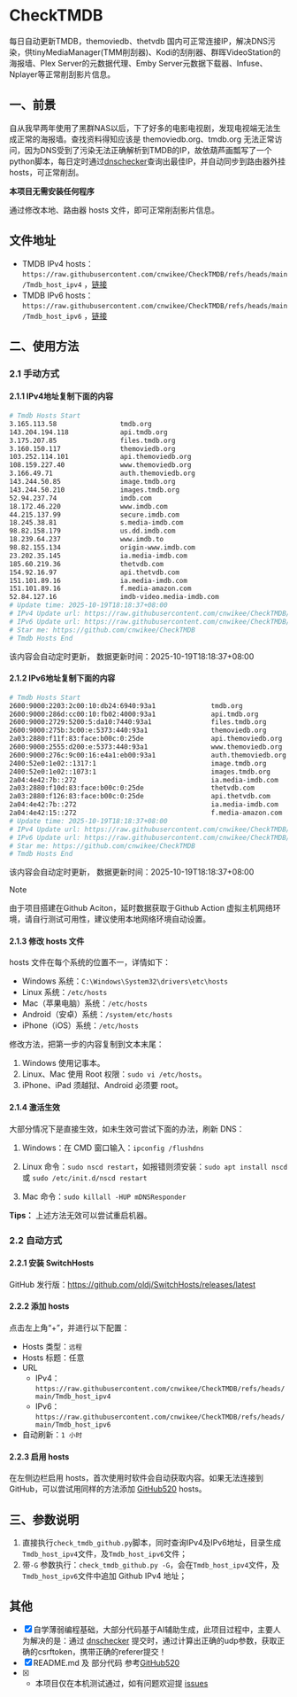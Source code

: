 # CheckTMDB

每日自动更新TMDB，themoviedb、thetvdb 国内可正常连接IP，解决DNS污染，供tinyMediaManager(TMM削刮器)、Kodi的刮削器、群晖VideoStation的海报墙、Plex Server的元数据代理、Emby Server元数据下载器、Infuse、Nplayer等正常削刮影片信息。

## 一、前景

自从我早两年使用了黑群NAS以后，下了好多的电影电视剧，发现电视端无法生成正常的海报墙。查找资料得知应该是 themoviedb.org、tmdb.org 无法正常访问，因为DNS受到了污染无法正确解析到TMDB的IP，故依葫芦画瓢写了一个python脚本，每日定时通过[dnschecker](https://dnschecker.org/)查询出最佳IP，并自动同步到路由器外挂hosts，可正常削刮。

**本项目无需安装任何程序**

通过修改本地、路由器 hosts 文件，即可正常削刮影片信息。

## 文件地址

- TMDB IPv4 hosts：`https://raw.githubusercontent.com/cnwikee/CheckTMDB/refs/heads/main/Tmdb_host_ipv4` ，[链接](https://raw.githubusercontent.com/cnwikee/CheckTMDB/refs/heads/main/Tmdb_host_ipv4)
- TMDB IPv6 hosts：`https://raw.githubusercontent.com/cnwikee/CheckTMDB/refs/heads/main/Tmdb_host_ipv6` ，[链接](https://raw.githubusercontent.com/cnwikee/CheckTMDB/refs/heads/main/Tmdb_host_ipv6)

## 二、使用方法

### 2.1 手动方式

#### 2.1.1 IPv4地址复制下面的内容

```bash
# Tmdb Hosts Start
3.165.113.58                tmdb.org
143.204.194.118             api.tmdb.org
3.175.207.85                files.tmdb.org
3.160.150.117               themoviedb.org
103.252.114.101             api.themoviedb.org
108.159.227.40              www.themoviedb.org
3.166.49.71                 auth.themoviedb.org
143.244.50.85               image.tmdb.org
143.244.50.210              images.tmdb.org
52.94.237.74                imdb.com
18.172.46.220               www.imdb.com
44.215.137.99               secure.imdb.com
18.245.38.81                s.media-imdb.com
98.82.158.179               us.dd.imdb.com
18.239.64.237               www.imdb.to
98.82.155.134               origin-www.imdb.com
23.202.35.145               ia.media-imdb.com
185.60.219.36               thetvdb.com
154.92.16.97                api.thetvdb.com
151.101.89.16               ia.media-imdb.com
151.101.89.16               f.media-amazon.com
52.84.127.16                imdb-video.media-imdb.com
# Update time: 2025-10-19T18:18:37+08:00
# IPv4 Update url: https://raw.githubusercontent.com/cnwikee/CheckTMDB/refs/heads/main/Tmdb_host_ipv4
# IPv6 Update url: https://raw.githubusercontent.com/cnwikee/CheckTMDB/refs/heads/main/Tmdb_host_ipv6
# Star me: https://github.com/cnwikee/CheckTMDB
# Tmdb Hosts End

```

该内容会自动定时更新， 数据更新时间：2025-10-19T18:18:37+08:00

#### 2.1.2 IPv6地址复制下面的内容

```bash
# Tmdb Hosts Start
2600:9000:2203:2c00:10:db24:6940:93a1              tmdb.org
2600:9000:286d:cc00:10:fb02:4000:93a1              api.tmdb.org
2600:9000:2729:5200:5:da10:7440:93a1               files.tmdb.org
2600:9000:275b:3c00:e:5373:440:93a1                themoviedb.org
2a03:2880:f11f:83:face:b00c:0:25de                 api.themoviedb.org
2600:9000:2555:d200:e:5373:440:93a1                www.themoviedb.org
2600:9000:276c:9c00:16:e4a1:eb00:93a1              auth.themoviedb.org
2400:52e0:1e02::1317:1                             image.tmdb.org
2400:52e0:1e02::1073:1                             images.tmdb.org
2a04:4e42:7b::272                                  ia.media-imdb.com
2a03:2880:f10d:83:face:b00c:0:25de                 thetvdb.com
2a03:2880:f126:83:face:b00c:0:25de                 api.thetvdb.com
2a04:4e42:7b::272                                  ia.media-imdb.com
2a04:4e42:15::272                                  f.media-amazon.com
# Update time: 2025-10-19T18:18:37+08:00
# IPv4 Update url: https://raw.githubusercontent.com/cnwikee/CheckTMDB/refs/heads/main/Tmdb_host_ipv4
# IPv6 Update url: https://raw.githubusercontent.com/cnwikee/CheckTMDB/refs/heads/main/Tmdb_host_ipv6
# Star me: https://github.com/cnwikee/CheckTMDB
# Tmdb Hosts End

```

该内容会自动定时更新， 数据更新时间：2025-10-19T18:18:37+08:00

> [!NOTE]
> 由于项目搭建在Github Aciton，延时数据获取于Github Action 虚拟主机网络环境，请自行测试可用性，建议使用本地网络环境自动设置。

#### 2.1.3 修改 hosts 文件

hosts 文件在每个系统的位置不一，详情如下：

- Windows 系统：`C:\Windows\System32\drivers\etc\hosts`
- Linux 系统：`/etc/hosts`
- Mac（苹果电脑）系统：`/etc/hosts`
- Android（安卓）系统：`/system/etc/hosts`
- iPhone（iOS）系统：`/etc/hosts`

修改方法，把第一步的内容复制到文本末尾：

1. Windows 使用记事本。
2. Linux、Mac 使用 Root 权限：`sudo vi /etc/hosts`。
3. iPhone、iPad 须越狱、Android 必须要 root。

#### 2.1.4 激活生效

大部分情况下是直接生效，如未生效可尝试下面的办法，刷新 DNS：

1. Windows：在 CMD 窗口输入：`ipconfig /flushdns`

2. Linux 命令：`sudo nscd restart`，如报错则须安装：`sudo apt install nscd` 或 `sudo /etc/init.d/nscd restart`

3. Mac 命令：`sudo killall -HUP mDNSResponder`

**Tips：** 上述方法无效可以尝试重启机器。

### 2.2 自动方式

#### 2.2.1 安装 SwitchHosts

GitHub 发行版：https://github.com/oldj/SwitchHosts/releases/latest

#### 2.2.2 添加 hosts

点击左上角“+”，并进行以下配置：

- Hosts 类型：`远程`
- Hosts 标题：任意
- URL
    - IPv4：`https://raw.githubusercontent.com/cnwikee/CheckTMDB/refs/heads/main/Tmdb_host_ipv4`
    - IPv6：`https://raw.githubusercontent.com/cnwikee/CheckTMDB/refs/heads/main/Tmdb_host_ipv6`
- 自动刷新：`1 小时`

#### 2.2.3 启用 hosts

在左侧边栏启用 hosts，首次使用时软件会自动获取内容。如果无法连接到 GitHub，可以尝试用同样的方法添加 [GitHub520](https://github.com/521xueweihan/GitHub520) hosts。

## 三、参数说明

1. 直接执行`check_tmdb_github.py`脚本，同时查询IPv4及IPv6地址，目录生成`Tmdb_host_ipv4`文件，及`Tmdb_host_ipv6`文件；
2. 带`-G` 参数执行：`check_tmdb_github.py -G`，会在`Tmdb_host_ipv4`文件，及`Tmdb_host_ipv6`文件中追加 Github IPv4 地址；

## 其他

- [x] 自学薄弱编程基础，大部分代码基于AI辅助生成，此项目过程中，主要人为解决的是：通过 [dnschecker](https://dnschecker.org/) 提交时，通过计算出正确的udp参数，获取正确的csrftoken，携带正确的referer提交！
- [x] README.md 及 部分代码 参考[GitHub520](https://github.com/521xueweihan/GitHub520)
- [x] * 本项目仅在本机测试通过，如有问题欢迎提 [issues](https://github.com/cnwikee/CheckTMDB/issues/new)
